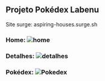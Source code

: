 ## Projeto Pokédex Labenu
Site surge: aspiring-houses.surge.sh

### Home: ![home](https://github.com/CarolHaberland/projeto-react-apis/assets/110107977/583a2c82-ed8d-4aae-a45b-dd58dfba1dd8)

### Detalhes: ![detalhes](https://github.com/CarolHaberland/projeto-react-apis/assets/110107977/49b22900-fd7f-488b-b7a3-5e5bb0c75115)

### Pokédex: ![Pokedex](https://github.com/CarolHaberland/projeto-react-apis/assets/110107977/1965f58b-51c2-4f58-8dd7-1ac90fcf150e)



